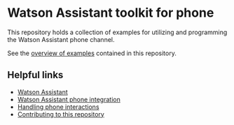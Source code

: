 # Watson Assistant toolkit for phone

This repository holds a collection of examples for utilizing and programming the Watson Assistant phone channel.

See the [overview of examples](examples/README.md) contained in this repository.

## Helpful links
- [Watson Assistant](https://cloud.ibm.com/docs/watson-assistant)
- [Watson Assistant phone integration](https://cloud.ibm.com/docs/watson-assistant?topic=watson-assistant-deploy-phone)
- [Handling phone interactions](https://cloud.ibm.com/docs/watson-assistant?topic=watson-assistant-phone-actions)
- [Contributing to this repository](CONTRIBUTING.md)